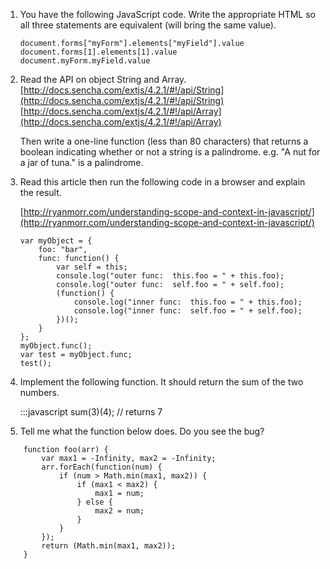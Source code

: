 1. You have the following JavaScript code. Write the appropriate HTML so all three statements are equivalent (will bring the same value).

	```
	document.forms["myForm"].elements["myField"].value
	document.forms[1].elements[1].value
	document.myForm.myField.value
	```

1. Read the API on object String and Array.
	[http://docs.sencha.com/extjs/4.2.1/#!/api/String](http://docs.sencha.com/extjs/4.2.1/#!/api/String)
	[http://docs.sencha.com/extjs/4.2.1/#!/api/Array](http://docs.sencha.com/extjs/4.2.1/#!/api/Array)

	Then write a one-line function (less than 80 characters) that returns a boolean indicating whether or not a string is a palindrome. e.g. "A nut for a jar of tuna." is a palindrome.

1. Read this article then run the following code in a browser and explain the result. 

	[http://ryanmorr.com/understanding-scope-and-context-in-javascript/](http://ryanmorr.com/understanding-scope-and-context-in-javascript/)

	```
	var myObject = {		foo: "bar",		func: function() {			var self = this;			console.log("outer func:  this.foo = " + this.foo);			console.log("outer func:  self.foo = " + self.foo);			(function() {				console.log("inner func:  this.foo = " + this.foo);				console.log("inner func:  self.foo = " + self.foo);			})();		}	};
	myObject.func();
	var test = myObject.func;
	test();
	```

1. Implement the following function. It should return the sum of the two numbers.

	:::javascript
	sum(3)(4); // returns 7
	
1. Tell me what the function below does. Do you see the bug?

```javascript:
	function foo(arr) {		var max1 = -Infinity, max2 = -Infinity;		arr.forEach(function(num) {			if (num > Math.min(max1, max2)) {				if (max1 < max2) {					max1 = num;				} else {					max2 = num;				}			}		});
		return (Math.min(max1, max2));	}
```